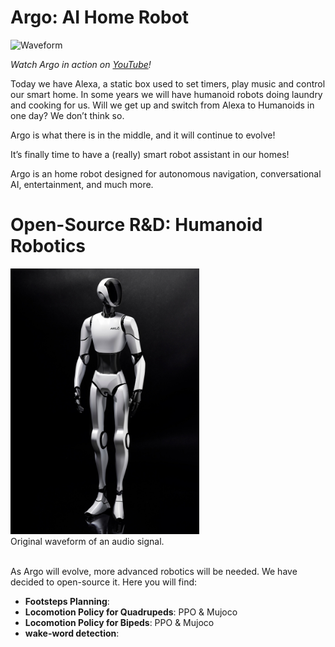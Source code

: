 # Argo: AI Home Robot

![Waveform](../images/argo.jpg)

*Watch Argo in action on [YouTube](https://www.youtube.com/watch?v=pKa5SEiUZ1g)!*

Today we have Alexa, a static box used to set timers, play music and control our smart home. In some years we will have humanoid robots doing laundry and cooking for us. Will we get up and switch from Alexa to Humanoids in one day? We don’t think so.

Argo is what there is in the middle, and it will continue to evolve!

It’s finally time to have a (really) smart robot assistant in our homes!

Argo is an home robot designed for autonomous navigation, conversational AI, entertainment, and much more. 

# Open-Source R&D: Humanoid Robotics

<img src="../images/argo_humanoid1.png" alt="Waveform" style="width:60%; height:auto;">
<Caption><br>
    Original waveform of an audio signal.
</Caption><br><br>

As Argo will evolve, more advanced robotics will be needed. We have decided to open-source it. Here you will find:

- **Footsteps Planning**:
- **Locomotion Policy for Quadrupeds**: PPO & Mujoco
- **Locomotion Policy for Bipeds**: PPO & Mujoco
- **wake-word detection**:


